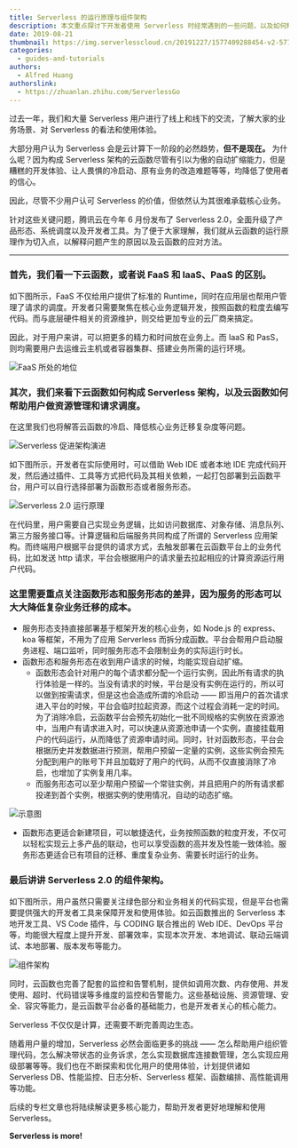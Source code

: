 ```yaml
---
title: Serverless 的运行原理与组件架构
description: 本文重点探讨下开发者使用 Serverless 时经常遇到的一些问题，以及如何解决
date: 2019-08-21
thumbnail: https://img.serverlesscloud.cn/20191227/1577409288454-v2-577c2b21d600e3ea07f156f3e9d2d6b8_1200x500.jpg
categories:
  - guides-and-tutorials
authors:
  - Alfred Huang
authorslink:
  - https://zhuanlan.zhihu.com/ServerlessGo
---
```


过去一年，我们和大量 Serverless 用户进行了线上和线下的交流，了解大家的业务场景、对 Serverless 的看法和使用体验。

大部分用户认为 Serverless 会是云计算下一阶段的必然趋势，**但不是现在。** 为什么呢？因为构成 Serverless 架构的云函数尽管有引以为傲的自动扩缩能力，但是糟糕的开发体验、让人畏惧的冷启动、原有业务的改造难题等等，均降低了使用者的信心。

因此，尽管不少用户认可 Serverless 的价值，但依然认为其很难承载核心业务。

针对这些关键问题，腾讯云在今年 6 月份发布了 Serverless 2.0，全面升级了产品形态、系统调度以及开发者工具。为了便于大家理解，我们就从云函数的运行原理作为切入点，以解释问题产生的原因以及云函数的应对方法。

* * *

### 首先，我们看一下云函数，或者说 FaaS 和 IaaS、PaaS 的区别。

如下图所示，FaaS 不仅给用户提供了标准的 Runtime，同时在应用层也帮用户管理了请求的调度。开发者只需要聚焦在核心业务逻辑开发，按照函数的粒度去编写代码。而与底层硬件相关的资源维护，则交给更加专业的云厂商来搞定。

因此，对于用户来讲，可以把更多的精力和时间放在业务上。而 IaaS 和 PasS，则均需要用户去运维云主机或者容器集群、搭建业务所需的运行环境。

![FaaS 所处的地位](https://img.serverlesscloud.cn/20191227/1577409288439-v2-577c2b21d600e3ea07f156f3e9d2d6b8_1200x500.jpg)

### 其次，我们来看下云函数如何构成 Serverless 架构，以及云函数如何帮助用户做资源管理和请求调度。

在这里我们也将解答云函数的冷启、降低核心业务迁移复杂度等问题。

![Serverless 促进架构演进](https://img.serverlesscloud.cn/20191227/1577409288438-v2-577c2b21d600e3ea07f156f3e9d2d6b8_1200x500.jpg)

如下图所示，开发者在实际使用时，可以借助 Web IDE 或者本地 IDE 完成代码开发，然后通过插件、工具等方式把代码及其相关依赖，一起打包部署到云函数平台，用户可以自行选择部署为函数形态或者服务形态。

![Serverless 2.0 运行原理](https://img.serverlesscloud.cn/20191227/1577409288436-v2-577c2b21d600e3ea07f156f3e9d2d6b8_1200x500.jpg)

在代码里，用户需要自己实现业务逻辑，比如访问数据库、对象存储、消息队列、第三方服务接口等。计算逻辑和后端服务共同构成了所谓的 Serverless 应用架构。而终端用户根据平台提供的请求方式，去触发部署在云函数平台上的业务代码，比如发送 http 请求，平台会根据用户的请求量去拉起相应的计算资源运行用户代码。

### 这里需要重点关注函数形态和服务形态的差异，因为服务的形态可以大大降低复杂业务迁移的成本。

*   服务形态支持直接部署基于框架开发的核心业务，如 Node.js 的 express、koa 等框架，不用为了应用 Serverless 而拆分成函数。平台会帮用户启动服务进程、端口监听，同时服务形态不会限制业务的实际运行时长。
*   函数形态和服务形态在收到用户请求的时候，均能实现自动扩缩。
       * 函数形态会针对用户的每个请求都分配一个运行实例，因此所有请求的执行体验是一样的。当没有请求的时候，平台是没有实例在运行的，所以可以做到按需请求，但是这也会造成所谓的冷启动 —— 即当用户的首次请求进入平台的时候，平台会临时拉起资源，而这个过程会消耗一定的时间。为了消除冷启，云函数平台会预先初始化一批不同规格的实例放在资源池中，当用户有请求进入时，可以快速从资源池申请一个实例，直接挂载用户的代码运行，从而降低了资源申请时间。同时，针对函数形态，平台会根据历史并发数据进行预测，帮用户预留一定量的实例，这些实例会预先分配到用户的账号下并且加载好了用户的代码，从而不仅直接消除了冷启，也增加了实例复用几率。
       * 而服务形态可以至少帮用户预留一个常驻实例，并且把用户的所有请求都投递到首个实例，根据实例的使用情况，自动的动态扩缩。

![示意图](https://img.serverlesscloud.cn/20191227/1577409288399-v2-577c2b21d600e3ea07f156f3e9d2d6b8_1200x500.jpg)


* 函数形态更适合新建项目，可以敏捷迭代，业务按照函数的粒度开发，不仅可以轻松实现云上多产品的联动，也可以享受函数的高并发及性能一致体验。服务形态更适合已有项目的迁移、重度复杂业务、需要长时运行的业务。

### 最后讲讲 Serverless 2.0 的组件架构。

如下图所示，用户虽然只需要关注绿色部分和业务相关的代码实现，但是平台也需要提供强大的开发者工具来保障开发和使用体验。如云函数推出的 Serverless 本地开发工具、VS Code 插件，与 CODING 联合推出的 Web IDE、DevOps 平台等，均能很大程度上提升开发、部署效率，实现本次开发、本地调试、联动云端调试、本地部署、版本发布等能力。

![组件架构](https://img.serverlesscloud.cn/20191227/1577409288636-v2-577c2b21d600e3ea07f156f3e9d2d6b8_1200x500.jpg)

同时，云函数也完善了配套的监控和告警机制，提供如调用次数、内存使用、并发使用、超时、代码错误等多维度的监控和告警能力。这些基础设施、资源管理、安全、容灾等能力，是云函数平台必备的基础能力，也是开发者关心的核心能力。

Serverless 不仅仅是计算，还需要不断完善周边生态。

随着用户量的增加，Serverless 必然会面临更多的挑战 —— 怎么帮助用户组织管理代码，怎么解决带状态的业务诉求，怎么实现数据库连接数管理，怎么实现应用级部署等等。我们也在不断探索和优化用户的使用体验，计划提供诸如 Serverless DB、性能监控、日志分析、Serverless 框架、函数编排、高性能调用等功能。

后续的专栏文章也将陆续解读更多核心能力，帮助开发者更好地理解和使用 Serverless。

**Serverless is more!**
